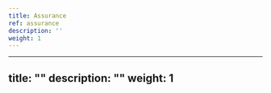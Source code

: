 ```yaml
---
title: Assurance
ref: assurance
description: ''
weight: 1
---
```

---
title: ""
description: ""
weight: 1
---